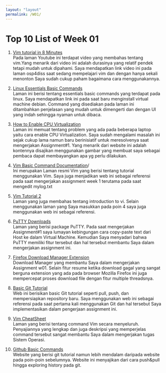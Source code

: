 ```yaml
---
layout: "layout"
permalink: /W01/
---
```


# Top 10 List of Week 01

1. [Vim tutorial in 8 Minutes](https://youtu.be/ggSyF1SVFr4)<br>
Pada laman Youtube ini terdapat video yang membahas tentang vim.Yang menarik dari video ini adalah durasinya yang relatif pendek tetapi mudah untuk dipahami. Saya mendapatkan link video ini pada laman osp4diss saat sedang mempelajari vim dan dengan hanya sekali menonton Saya sudah cukup paham bagaimana cara menggunakannya.

2. [Linux Essentials Basic Commands](https://linoxide.com/linux-command/essential-linux-basic-commands/)<br>
Laman ini berisi tentang essentials basic commands yang terdapat pada linux. Saya mendapatkan link ini pada saat baru menginstall virtual machine debian. Command yang disediakan pada laman ini ditambahkan penjelasan yang mudah untuk dimengerti dan dengan UI yang indah sehingga nyaman untuk dibaca.

3. [How to Enable CPU Virtualization](https://techsupportwhale.com/not-in-a-hypervisor-partition/)<br>
Laman ini memuat tentang problem yang ada pada beberapa laptop yaitu cara enable CPU Virtualization. Saya sudah mengalami masalah ini sejak cukup lama namun baru berinisiatif untuk meresolvenya saat mengerjakan Assignment#1. Yang menarik dari website ini adalah kontennya disajikan menggunakan gambar yang membuat saya sebagai pembaca dapat membayangkan apa yg perlu dilakukan.

4. [Vim Basic Command Documentation](https://vim.fandom.com/wiki/Tutorial)/<br>
Ini merupakan Laman resmi Vim yang berisi tentang tutorial menggunakan Vim. Saya juga menjadikan web ini sebagai referensi pada saat mengerjakan assignment week 1 terutama pada saat mengedit mylog.txt

5. [Vim Tutorial 2](https://www.redhat.com/sysadmin/introduction-vi-editor)<br>
Laman yang juga membahas tentang introduction to vi. Selain menggunakan laman yang Saya masukkan pada poin 4 saya juga menggunakan web ini sebagai referensi.

6. [PuTTY Downloads](https://www.chiark.greenend.org.uk/~sgtatham/putty/latest.html)<br>
Laman yang berisi package PuTTY. Pada saat mengerjakan Assignment#1 saya lumayan kebingungan cara copy-paste text dari Host ke dalam Virtual Machine. Kemudian Saya menyadari bahwa PuTTY memiliki fitur tersebut dan hal tersebut membantu Saya dalam mengerjakan assignment ini.

7. [Firefox Download Manager Extension](https://add0n.com/turbo-download-manager-v2.html)<br>
Download Manager yang membantu Saya dalam mengerjakan Assignment w01. Selain fitur resume ketika download gagal yang sangat berguna extension yang ada pada browser Mozilla Firefox ini juga mempercepat proses download file dengan fitur multiple threadsnya.

8. [Basic Git Tutorial](https://www.datacamp.com/community/tutorials/git-push-pull)<br>
Web ini berisikan basic Git tutorial seperti pull, push, dan mempersiapkan repository baru. Saya menggunakan web ini sebagai referensi pada saat pertama kali menggunakan Git dan hal tersebut Saya implementasikan dalam pengerjaan assignment ini. 

9. [Vim CheatSheet](https://www.datacamp.com/community/tutorials/git-push-pull)<br>
Laman yang berisi tentang command Vim secara menyeluruh. Penyajiannya yang lengkap dan juga deskripsi yang memperjelas command tersebut sangat membantu Saya dalam mengerjakan tugas Sistem Operasi.

10. [Github Basic Commands](https://git-scm.com/docs/gittutorial)<br>
Website yang berisi git tutorial namun lebih mendalam daripada website pada poin-poin sebelumnya. Website ini menyajikan dari cara push&pull hingga exploring history pada git.

